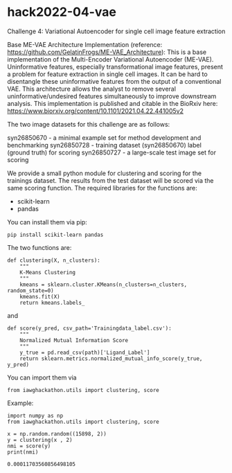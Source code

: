 # hack2022-04-vae
Challenge 4: Variational Autoencoder for single cell image feature extraction

Base ME-VAE Architecture Implementation (reference: https://github.com/GelatinFrogs/ME-VAE_Architecture): This is a base implementation of the Multi-Encoder Variational Autoencoder (ME-VAE). Uninformative features, especially transformational image features, present a problem for feature extraction in single cell images. It can be hard to disentangle these uninformative features from the output of a conventional VAE. This architecture allows the analyst to remove several uninformative/undesired features simultaneously to improve downstream analysis. This implementation is published and citable in the BioRxiv here: https://www.biorxiv.org/content/10.1101/2021.04.22.441005v2

The two image datasets for this challenge are as follows:

syn26850670 - a minimal example set for method development and benchmarking
syn26850728 - training dataset (syn26850670) label (ground truth) for scoring
syn26850727 - a large-scale test image set for scoring

We provide a small python module for clustering and scoring for the trainings dataset. The results from the test dataset will be scored via the same scoring function. 
The required libraries for the functions are:
- scikit-learn
- pandas

You can install them via pip:
```
pip install scikit-learn pandas
```

The two functions are:
```
def clustering(X, n_clusters):
    """
    K-Means Clustering
    """
    kmeans = sklearn.cluster.KMeans(n_clusters=n_clusters, random_state=0)
    kmeans.fit(X)
    return kmeans.labels_
```
and
```
def score(y_pred, csv_path='Trainingdata_label.csv'):
    """
    Normalized Mutual Information Score
    """
    y_true = pd.read_csv(path)['Ligand_Label']
    return sklearn.metrics.normalized_mutual_info_score(y_true, y_pred)
```
 You can import them via 
```
from iawghackathon.utils import clustering, score
```

Example:
```
import numpy as np
from iawghackathon.utils import clustering, score

x = np.random.random((15898, 2))
y = clustering(x , 2)
nmi = score(y)
print(nmi)
```
```
0.00011703560856498105
```
